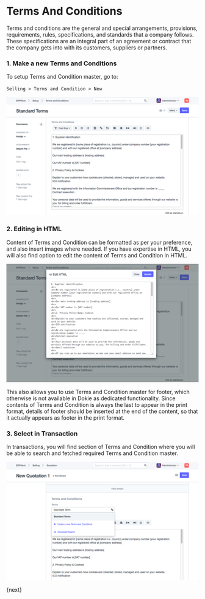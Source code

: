 <!-- add-breadcrumbs -->
# Terms And Conditions

Terms and conditions are the general and special arrangements, provisions, requirements, rules, specifications, and standards that a company follows. These specifications are an integral part of an agreement or contract that the company gets into with its customers, suppliers or partners.

### 1. Make a new Terms and Conditions

To setup Terms and Condition master, go to:

`Selling > Terms and Condition > New`

<img class="screenshot" alt="Terms and Conditions" src="../assets/print/terms-1.png">

### 2. Editing in HTML

Content of Terms and Condition can be formatted as per your preference, and also insert images where needed. If you have expertise in HTML, you will also find option to edit the content of Terms and Condition in HTML.

<img class="screenshot" alt="Terms and Conditions, Edit HTML" src="../assets/print/terms-2.png">

This also allows you to use Terms and Condition master for footer, which otherwise is not available in Dokie as dedicated functionality. Since contents of Terms and Condition is always the last to appear in the print format, details of footer should be inserted at the end of the content, so that it actually appears as footer in the print format.

### 3. Select in Transaction

In transactions, you will find section of Terms and Condition where you will be able to search and fetched required Terms and Condition master.

<img class="screenshot" alt="Terms and Conditions, Select in document" src="../assets/print/terms-3.png">

{next}
